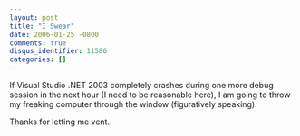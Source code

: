 ```yaml
---
layout: post
title: "I Swear"
date: 2006-01-25 -0800
comments: true
disqus_identifier: 11586
categories: []
---
```

If Visual Studio .NET 2003 completely crashes during one more debug
session in the next hour (I need to be reasonable here), I am going to
throw my freaking computer through the window (figuratively speaking).

Thanks for letting me vent.

